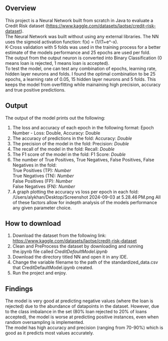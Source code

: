 ## Overview
This project is a Neural Network built from scratch in Java to evaluate a Credit Risk dataset (https://www.kaggle.com/datasets/laotse/credit-risk-dataset).<br>
The Neural Network was built without using any external libraries. The NN uses the sigmoid activation function: f(x) = (1/(1+e^-x).<br>
K-Cross validation with 5 folds was used in the training process for a better estimate of the models performance and 25 epochs are used per fold. <br>
The output from the output neuron is converted into Binary Classification (0 means loan is rejected, 1 means loan is accepted). <br>
To test the model, one can test any combination of epochs, learning rate, hidden layer neurons and folds. I found the optimal combination to be 25 epochs, a learning rate of 0.05, 15 hidden layer neurons and 5 folds. This keeps the model from overfitting while mainaining high precision, accuracy and true positive predictions.<br>

## Output
The output of the model prints out the following: 
1. The loss and accuracy of each epoch in the following format: Epoch Number - Loss: Double, Accuracy: Double <br>
2. The accuracy of predictions in the fold: Accuracy: <em> Double </em> <br>
3. The precision of the model in the fold: Precision: <em> Double </em> <br>
4. The recall of the model in the fold: Recall: <em> Double </em> <br>
5. The F1 score of the model in the fold: F1 Score: <em> Double </em> <br>
6. The number of True Positives, True Negatives, False Positives, False Negatives in the fold:<br>
True Positives (TP):<em> Number </em> <br>
True Negatives (TN):<em> Number </em> <br>
False Positives (FP):<em> Number </em> <br>
False Negatives (FN):<em> Number </em> <br>
7. A graph plotting the accuracy vs loss per epoch in each fold: <br>
/Users/alykhan/Desktop/Screenshot 2024-09-03 at 5.28.46 PM.png
All of these factors allow for indepth analysis of the models performance any given parameter choice. <br>

## How to download
1. Download the dataset from the following link: https://www.kaggle.com/datasets/laotse/credit-risk-dataset <br>
2. Clean and PreProcess the dataset by downloading and running the.ipynb file called <em> CreditDefaultModel.ipynb </em> <br>
3. Download the directory titled NN and open it in any IDE.<br>
4. Change the variable filename to the path of the standardized_data.csv that CreditDefaultModel.ipynb created. <br>
5. Run the project and enjoy.

## Findings
The model is very good at predicting negative values (where the loan is rejected) due to the abundance of datapoints in the dataset. However, due to the class imbalance in the set (80% loan rejected to 20% of loans accepted), the model is worse at predicting positive instances, even when random oversampling is implemented. <br>
The model has high accuracy and precision (ranging from 70-90%) which is good as it predicts most values accurately. <br>

